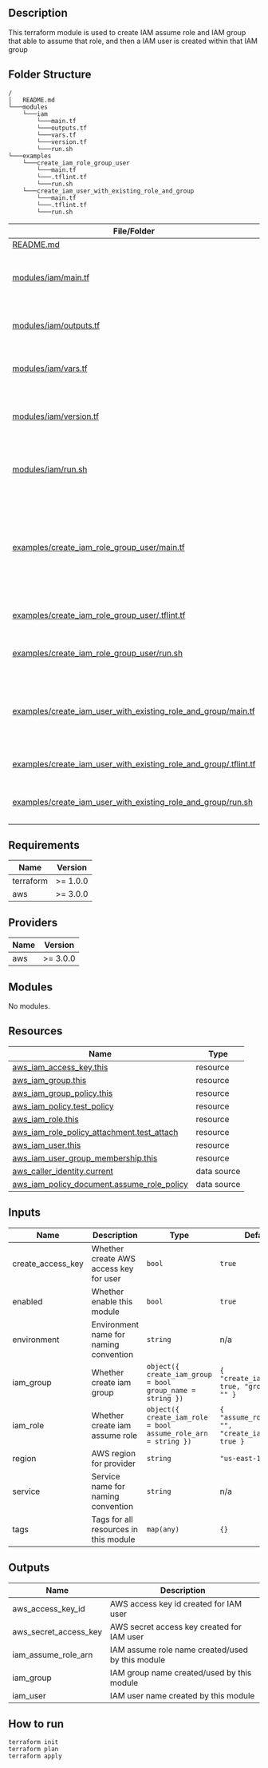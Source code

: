 ## Description

This terraform module is used to create IAM assume role and IAM group that able to assume that role, and then a IAM user is created within that IAM group

## Folder Structure

```
/
│   README.md
└───modules
    └───iam
        └───main.tf
        └───outputs.tf
        └───vars.tf
        └───version.tf
        └───run.sh
└───examples
    └───create_iam_role_group_user
        └───main.tf
        └───.tflint.tf
        └───run.sh
    └───create_iam_user_with_existing_role_and_group
        └───main.tf
        └───.tflint.tf
        └───run.sh
```

| File/Folder | Usage |
| ------ | ------ |
| [README.md](./README.md) | This file |
| [modules/iam/main.tf](./modules/iam/main.tf) | Main code for the Terraform module |
| [modules/iam/outputs.tf](./modules/iam/outputs.tf) | Outputs for the Terraform module |
| [modules/iam/vars.tf](./modules/iam/vars.tf) | Inputs for the Terraform module |
| [modules/iam/version.tf](./modules/iam/version.tf) | Version definition for the Terraform module |
| [modules/iam/run.sh](./modules/iam/run.sh) | Bash script to check the syntax error |
| [examples/create_iam_role_group_user/main.tf](./examples/create_iam_role_group_user/main.tf) | Example file that create IAM assume role, group and user with the module |
| [examples/create_iam_role_group_user/.tflint.tf](./examples/create_iam_role_group_user/.tflint.tf) | Config file for tflint |
| [examples/create_iam_role_group_user/run.sh](./examples/create_iam_role_group_user/run.sh) | Bash script to run the terraform |
| [examples/create_iam_user_with_existing_role_and_group/main.tf](./examples/create_iam_user_with_existing_role_and_group/main.tf) | Example file that only create IAM user with the module |
| [examples/create_iam_user_with_existing_role_and_group/.tflint.tf](./examples/create_iam_user_with_existing_role_and_group/.tflint.tf) | Config file for tflint |
| [examples/create_iam_user_with_existing_role_and_group/run.sh](./examples/create_iam_user_with_existing_role_and_group/run.sh) | Bash script to run the terraform |

## Requirements

| Name | Version |
|------|---------|
| terraform | >= 1.0.0 |
| aws | >= 3.0.0 |

## Providers

| Name | Version |
|------|---------|
| aws | >= 3.0.0 |

## Modules

No modules.

## Resources

| Name | Type |
|------|------|
| [aws_iam_access_key.this](https://registry.terraform.io/providers/hashicorp/aws/latest/docs/resources/iam_access_key) | resource |
| [aws_iam_group.this](https://registry.terraform.io/providers/hashicorp/aws/latest/docs/resources/iam_group) | resource |
| [aws_iam_group_policy.this](https://registry.terraform.io/providers/hashicorp/aws/latest/docs/resources/iam_group_policy) | resource |
| [aws_iam_policy.test_policy](https://registry.terraform.io/providers/hashicorp/aws/latest/docs/resources/iam_policy) | resource |
| [aws_iam_role.this](https://registry.terraform.io/providers/hashicorp/aws/latest/docs/resources/iam_role) | resource |
| [aws_iam_role_policy_attachment.test_attach](https://registry.terraform.io/providers/hashicorp/aws/latest/docs/resources/iam_role_policy_attachment) | resource |
| [aws_iam_user.this](https://registry.terraform.io/providers/hashicorp/aws/latest/docs/resources/iam_user) | resource |
| [aws_iam_user_group_membership.this](https://registry.terraform.io/providers/hashicorp/aws/latest/docs/resources/iam_user_group_membership) | resource |
| [aws_caller_identity.current](https://registry.terraform.io/providers/hashicorp/aws/latest/docs/data-sources/caller_identity) | data source |
| [aws_iam_policy_document.assume_role_policy](https://registry.terraform.io/providers/hashicorp/aws/latest/docs/data-sources/iam_policy_document) | data source |

## Inputs

| Name | Description | Type | Default | Required |
|------|-------------|------|---------|:--------:|
| create\_access\_key | Whether create AWS access key for user | `bool` | `true` | no |
| enabled | Whether enable this module | `bool` | `true` | no |
| environment | Environment name for naming convention | `string` | n/a | yes |
| iam\_group | Whether create iam group | ```object({ create_iam_group = bool group_name = string })``` | ```{ "create_iam_group": true, "group_name": "" }``` | no |
| iam\_role | Whether create iam assume role | ```object({ create_iam_role = bool assume_role_arn = string })``` | ```{ "assume_role_arn": "", "create_iam_role": true }``` | no |
| region | AWS region for provider | `string` | `"us-east-1"` | no |
| service | Service name for naming convention | `string` | n/a | yes |
| tags | Tags for all resources in this module | `map(any)` | `{}` | no |

## Outputs

| Name | Description |
|------|-------------|
| aws\_access\_key\_id | AWS access key id created for IAM user |
| aws\_secret\_access\_key | AWS secret access key created for IAM user |
| iam\_assume\_role\_arn | IAM assume role name created/used by this module |
| iam\_group | IAM group name created/used by this module |
| iam\_user | IAM user name created by this module |

## How to run

```
terraform init
terraform plan
terraform apply
```
